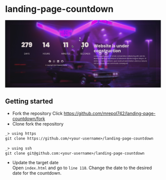 # landing-page-countdown

<img src="demo.png" />

## Getting started
- Fork the repository
Click https://github.com/mrepol742/landing-page-countdown/fork
- Clone fork the repository
```
_> using https
git clone https://github.com/<your-username>/landing-page-countdown

_> using ssh
git clone git@github.com:<your-username>/landing-page-countdown
```
- Update the target date <br>
    Open `index.html` and go to `line 118`. Change the date to the desired date for the countdown.